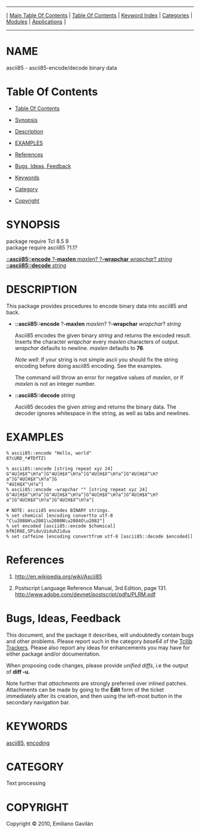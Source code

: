 
[//000000001]: # (ascii85 \- Text encoding & decoding binary data)
[//000000002]: # (Generated from file 'ascii85\.man' by tcllib/doctools with format 'markdown')
[//000000003]: # (Copyright &copy; 2010, Emiliano Gavilán)
[//000000004]: # (ascii85\(n\) 1\.1\.1 tcllib "Text encoding & decoding binary data")

<hr> [ <a href="../../../../toc.md">Main Table Of Contents</a> &#124; <a
href="../../../toc.md">Table Of Contents</a> &#124; <a
href="../../../../index.md">Keyword Index</a> &#124; <a
href="../../../../toc0.md">Categories</a> &#124; <a
href="../../../../toc1.md">Modules</a> &#124; <a
href="../../../../toc2.md">Applications</a> ] <hr>

# NAME

ascii85 \- ascii85\-encode/decode binary data

# <a name='toc'></a>Table Of Contents

  - [Table Of Contents](#toc)

  - [Synopsis](#synopsis)

  - [Description](#section1)

  - [EXAMPLES](#section2)

  - [References](#section3)

  - [Bugs, Ideas, Feedback](#section4)

  - [Keywords](#keywords)

  - [Category](#category)

  - [Copyright](#copyright)

# <a name='synopsis'></a>SYNOPSIS

package require Tcl 8\.5 9  
package require ascii85 ?1\.1?  

[__::ascii85::encode__ ?__\-maxlen__ *maxlen*? ?__\-wrapchar__ *wrapchar*? *string*](#1)  
[__::ascii85::decode__ *string*](#2)  

# <a name='description'></a>DESCRIPTION

This package provides procedures to encode binary data into ascii85 and back\.

  - <a name='1'></a>__::ascii85::encode__ ?__\-maxlen__ *maxlen*? ?__\-wrapchar__ *wrapchar*? *string*

    Ascii85 encodes the given binary *string* and returns the encoded result\.
    Inserts the character *wrapchar* every *maxlen* characters of output\.
    *wrapchar* defaults to newline\. *maxlen* defaults to __76__\.

    *Note well*: If your string is not simple ascii you should fix the string
    encoding before doing ascii85 encoding\. See the examples\.

    The command will throw an error for negative values of *maxlen*, or if
    *maxlen* is not an integer number\.

  - <a name='2'></a>__::ascii85::decode__ *string*

    Ascii85 decodes the given *string* and returns the binary data\. The
    decoder ignores whitespace in the string, as well as tabs and newlines\.

# <a name='section2'></a>EXAMPLES

    % ascii85::encode "Hello, world"
    87cURD_*#TDfTZ)

    % ascii85::encode [string repeat xyz 24]
    G^4U[H$X^\H?a^]G^4U[H$X^\H?a^]G^4U[H$X^\H?a^]G^4U[H$X^\H?a^]G^4U[H$X^\H?a^]G
    ^4U[H$X^\H?a^]
    % ascii85::encode -wrapchar "" [string repeat xyz 24]
    G^4U[H$X^\H?a^]G^4U[H$X^\H?a^]G^4U[H$X^\H?a^]G^4U[H$X^\H?a^]G^4U[H$X^\H?a^]G^4U[H$X^\H?a^]

    # NOTE: ascii85 encodes BINARY strings.
    % set chemical [encoding convertto utf-8 "C\u2088H\u2081\u2080N\u2084O\u2082"]
    % set encoded [ascii85::encode $chemical]
    6fN]R8E,5Pidu\UiduhZidua
    % set caffeine [encoding convertfrom utf-8 [ascii85::decode $encoded]]

# <a name='section3'></a>References

  1. [http://en\.wikipedia\.org/wiki/Ascii85](http://en\.wikipedia\.org/wiki/Ascii85)

  1. Postscript Language Reference Manual, 3rd Edition, page 131\.
     [http://www\.adobe\.com/devnet/postscript/pdfs/PLRM\.pdf](http://www\.adobe\.com/devnet/postscript/pdfs/PLRM\.pdf)

# <a name='section4'></a>Bugs, Ideas, Feedback

This document, and the package it describes, will undoubtedly contain bugs and
other problems\. Please report such in the category *base64* of the [Tcllib
Trackers](http://core\.tcl\.tk/tcllib/reportlist)\. Please also report any ideas
for enhancements you may have for either package and/or documentation\.

When proposing code changes, please provide *unified diffs*, i\.e the output of
__diff \-u__\.

Note further that *attachments* are strongly preferred over inlined patches\.
Attachments can be made by going to the __Edit__ form of the ticket
immediately after its creation, and then using the left\-most button in the
secondary navigation bar\.

# <a name='keywords'></a>KEYWORDS

[ascii85](\.\./\.\./\.\./\.\./index\.md\#ascii85),
[encoding](\.\./\.\./\.\./\.\./index\.md\#encoding)

# <a name='category'></a>CATEGORY

Text processing

# <a name='copyright'></a>COPYRIGHT

Copyright &copy; 2010, Emiliano Gavilán
